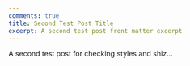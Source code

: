 ```yaml
---
comments: true
title: Second Test Post Title
excerpt: A second test post front matter excerpt
---
```


A second test post for checking styles and shiz...